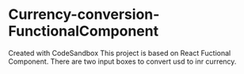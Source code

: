 # Currency-conversion-FunctionalComponent
Created with CodeSandbox
This project is based on React Fuctional Component. There are two input boxes to convert usd to inr currency.
